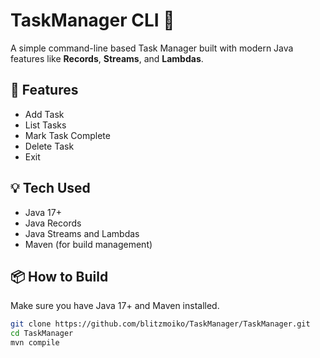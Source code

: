# TaskManager CLI 📝

A simple command-line based Task Manager built with modern Java features like **Records**, **Streams**, and **Lambdas**.

## 🚀 Features

- Add Task
- List Tasks
- Mark Task Complete
- Delete Task
- Exit

## 💡 Tech Used

- Java 17+
- Java Records
- Java Streams and Lambdas
- Maven (for build management)

## 📦 How to Build

Make sure you have Java 17+ and Maven installed.

```bash
git clone https://github.com/blitzmoiko/TaskManager/TaskManager.git
cd TaskManager
mvn compile
